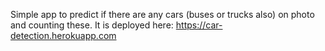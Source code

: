 Simple app to predict if there are any cars (buses or trucks also) on photo and counting these. 
It is deployed here: https://car-detection.herokuapp.com

